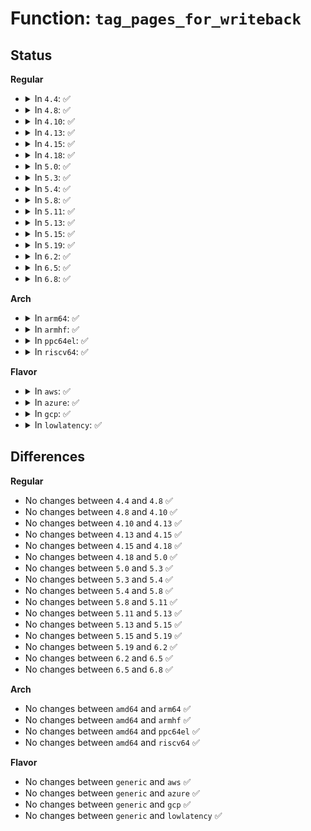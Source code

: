 # Function: <code>tag_pages_for_writeback</code>

## Status
<b>Regular</b>
<ul>
<li>
<details>
<summary>In <code>4.4</code>: ✅</summary>

```c
void tag_pages_for_writeback(struct address_space *mapping, long unsigned int start, long unsigned int end);
```

**Collision:** Unique Global

**Inline:** No

**Transformation:** False

**Instances:**

```
In mm/page-writeback.c (ffffffff81198bc0)
Location: mm/page-writeback.c:2101
Inline: False
Direct callers:
  - mm/page-writeback.c:write_cache_pages
  - fs/ext4/inode.c:ext4_writepages
```
**Symbols:**

```
ffffffff81198bc0-ffffffff81198c80: tag_pages_for_writeback (STB_GLOBAL)
```
</details>
</li>
<li>
<details>
<summary>In <code>4.8</code>: ✅</summary>

```c
void tag_pages_for_writeback(struct address_space *mapping, long unsigned int start, long unsigned int end);
```

**Collision:** Unique Global

**Inline:** No

**Transformation:** False

**Instances:**

```
In mm/page-writeback.c (ffffffff811adb70)
Location: mm/page-writeback.c:2146
Inline: False
Direct callers:
  - mm/page-writeback.c:write_cache_pages
  - fs/ext4/inode.c:ext4_writepages
```
**Symbols:**

```
ffffffff811adb70-ffffffff811adc2f: tag_pages_for_writeback (STB_GLOBAL)
```
</details>
</li>
<li>
<details>
<summary>In <code>4.10</code>: ✅</summary>

```c
void tag_pages_for_writeback(struct address_space *mapping, long unsigned int start, long unsigned int end);
```

**Collision:** Unique Global

**Inline:** No

**Transformation:** False

**Instances:**

```
In mm/page-writeback.c (ffffffff811be0d0)
Location: mm/page-writeback.c:2105
Inline: False
Direct callers:
  - mm/page-writeback.c:write_cache_pages
  - fs/ext4/inode.c:ext4_writepages
```
**Symbols:**

```
ffffffff811be0d0-ffffffff811be261: tag_pages_for_writeback (STB_GLOBAL)
```
</details>
</li>
<li>
<details>
<summary>In <code>4.13</code>: ✅</summary>

```c
void tag_pages_for_writeback(struct address_space *mapping, long unsigned int start, long unsigned int end);
```

**Collision:** Unique Global

**Inline:** No

**Transformation:** False

**Instances:**

```
In mm/page-writeback.c (ffffffff811c62c0)
Location: mm/page-writeback.c:2105
Inline: False
Direct callers:
  - mm/page-writeback.c:write_cache_pages
  - fs/dax.c:dax_writeback_mapping_range
  - fs/ext4/inode.c:ext4_writepages
```
**Symbols:**

```
ffffffff811c62c0-ffffffff811c645a: tag_pages_for_writeback (STB_GLOBAL)
```
</details>
</li>
<li>
<details>
<summary>In <code>4.15</code>: ✅</summary>

```c
void tag_pages_for_writeback(struct address_space *mapping, long unsigned int start, long unsigned int end);
```

**Collision:** Unique Global

**Inline:** No

**Transformation:** False

**Instances:**

```
In mm/page-writeback.c (ffffffff811db0e0)
Location: mm/page-writeback.c:2104
Inline: False
Direct callers:
  - mm/page-writeback.c:write_cache_pages
  - fs/dax.c:dax_writeback_mapping_range
  - fs/ext4/inode.c:ext4_writepages
```
**Symbols:**

```
ffffffff811db0e0-ffffffff811db27a: tag_pages_for_writeback (STB_GLOBAL)
```
</details>
</li>
<li>
<details>
<summary>In <code>4.18</code>: ✅</summary>

```c
void tag_pages_for_writeback(struct address_space *mapping, long unsigned int start, long unsigned int end);
```

**Collision:** Unique Global

**Inline:** No

**Transformation:** False

**Instances:**

```
In mm/page-writeback.c (ffffffff811fc3a0)
Location: mm/page-writeback.c:2105
Inline: False
Direct callers:
  - mm/page-writeback.c:write_cache_pages
  - fs/dax.c:dax_writeback_mapping_range
  - fs/ext4/inode.c:ext4_writepages
```
**Symbols:**

```
ffffffff811fc3a0-ffffffff811fc510: tag_pages_for_writeback (STB_GLOBAL)
```
</details>
</li>
<li>
<details>
<summary>In <code>5.0</code>: ✅</summary>

```c
void tag_pages_for_writeback(struct address_space *mapping, long unsigned int start, long unsigned int end);
```

**Collision:** Unique Global

**Inline:** No

**Transformation:** False

**Instances:**

```
In mm/page-writeback.c (ffffffff8120ea10)
Location: mm/page-writeback.c:2100
Inline: False
Direct callers:
  - mm/page-writeback.c:write_cache_pages
  - fs/dax.c:dax_writeback_mapping_range
  - fs/ext4/inode.c:ext4_writepages
```
**Symbols:**

```
ffffffff8120ea10-ffffffff8120eba7: tag_pages_for_writeback (STB_GLOBAL)
```
</details>
</li>
<li>
<details>
<summary>In <code>5.3</code>: ✅</summary>

```c
void tag_pages_for_writeback(struct address_space *mapping, long unsigned int start, long unsigned int end);
```

**Collision:** Unique Global

**Inline:** No

**Transformation:** False

**Instances:**

```
In mm/page-writeback.c (ffffffff8121e610)
Location: mm/page-writeback.c:2103
Inline: False
Direct callers:
  - mm/page-writeback.c:write_cache_pages
  - fs/dax.c:dax_writeback_mapping_range
  - fs/ext4/inode.c:ext4_writepages
```
**Symbols:**

```
ffffffff8121e610-ffffffff8121e7ad: tag_pages_for_writeback (STB_GLOBAL)
```
</details>
</li>
<li>
<details>
<summary>In <code>5.4</code>: ✅</summary>

```c
void tag_pages_for_writeback(struct address_space *mapping, long unsigned int start, long unsigned int end);
```

**Collision:** Unique Global

**Inline:** No

**Transformation:** False

**Instances:**

```
In mm/page-writeback.c (ffffffff8122c0b0)
Location: mm/page-writeback.c:2105
Inline: False
Direct callers:
  - mm/page-writeback.c:write_cache_pages
  - fs/dax.c:dax_writeback_mapping_range
  - fs/ext4/inode.c:ext4_writepages
```
**Symbols:**

```
ffffffff8122c0b0-ffffffff8122c24d: tag_pages_for_writeback (STB_GLOBAL)
```
</details>
</li>
<li>
<details>
<summary>In <code>5.8</code>: ✅</summary>

```c
void tag_pages_for_writeback(struct address_space *mapping, long unsigned int start, long unsigned int end);
```

**Collision:** Unique Global

**Inline:** No

**Transformation:** False

**Instances:**

```
In mm/page-writeback.c (ffffffff81259170)
Location: mm/page-writeback.c:2117
Inline: False
Direct callers:
  - mm/page-writeback.c:write_cache_pages
  - fs/dax.c:dax_writeback_mapping_range
  - fs/ext4/inode.c:ext4_writepages
```
**Symbols:**

```
ffffffff81259170-ffffffff81259311: tag_pages_for_writeback (STB_GLOBAL)
```
</details>
</li>
<li>
<details>
<summary>In <code>5.11</code>: ✅</summary>

```c
void tag_pages_for_writeback(struct address_space *mapping, long unsigned int start, long unsigned int end);
```

**Collision:** Unique Global

**Inline:** No

**Transformation:** False

**Instances:**

```
In mm/page-writeback.c (ffffffff81263760)
Location: mm/page-writeback.c:2115
Inline: False
Direct callers:
  - mm/page-writeback.c:write_cache_pages
  - fs/dax.c:dax_writeback_mapping_range
  - fs/ext4/inode.c:ext4_writepages
```
**Symbols:**

```
ffffffff81263760-ffffffff81263905: tag_pages_for_writeback (STB_GLOBAL)
```
</details>
</li>
<li>
<details>
<summary>In <code>5.13</code>: ✅</summary>

```c
void tag_pages_for_writeback(struct address_space *mapping, long unsigned int start, long unsigned int end);
```

**Collision:** Unique Global

**Inline:** No

**Transformation:** False

**Instances:**

```
In mm/page-writeback.c (ffffffff812683e0)
Location: mm/page-writeback.c:2115
Inline: False
Direct callers:
  - mm/page-writeback.c:write_cache_pages
  - fs/dax.c:dax_writeback_mapping_range
  - fs/ext4/inode.c:ext4_writepages
```
**Symbols:**

```
ffffffff812683e0-ffffffff81268581: tag_pages_for_writeback (STB_GLOBAL)
```
</details>
</li>
<li>
<details>
<summary>In <code>5.15</code>: ✅</summary>

```c
void tag_pages_for_writeback(struct address_space *mapping, long unsigned int start, long unsigned int end);
```

**Collision:** Unique Global

**Inline:** No

**Transformation:** False

**Instances:**

```
In mm/page-writeback.c (ffffffff812a6210)
Location: mm/page-writeback.c:2124
Inline: False
Direct callers:
  - mm/page-writeback.c:write_cache_pages
  - fs/dax.c:dax_writeback_mapping_range
  - fs/ext4/inode.c:ext4_writepages
```
**Symbols:**

```
ffffffff812a6210-ffffffff812a63d1: tag_pages_for_writeback (STB_GLOBAL)
```
</details>
</li>
<li>
<details>
<summary>In <code>5.19</code>: ✅</summary>

```c
void tag_pages_for_writeback(struct address_space *mapping, long unsigned int start, long unsigned int end);
```

**Collision:** Unique Global

**Inline:** No

**Transformation:** False

**Instances:**

```
In mm/page-writeback.c (ffffffff812fc6c0)
Location: mm/page-writeback.c:2203
Inline: False
Direct callers:
  - mm/page-writeback.c:write_cache_pages
  - fs/dax.c:dax_writeback_mapping_range
  - fs/ext4/inode.c:ext4_writepages
```
**Symbols:**

```
ffffffff812fc6c0-ffffffff812fc85f: tag_pages_for_writeback (STB_GLOBAL)
```
</details>
</li>
<li>
<details>
<summary>In <code>6.2</code>: ✅</summary>

```c
void tag_pages_for_writeback(struct address_space *mapping, long unsigned int start, long unsigned int end);
```

**Collision:** Unique Global

**Inline:** No

**Transformation:** False

**Instances:**

```
In mm/page-writeback.c (ffffffff813669f0)
Location: mm/page-writeback.c:2341
Inline: False
Direct callers:
  - mm/page-writeback.c:write_cache_pages
  - fs/dax.c:dax_writeback_mapping_range
  - fs/ext4/inode.c:ext4_do_writepages
```
**Symbols:**

```
ffffffff813669f0-ffffffff81366b90: tag_pages_for_writeback (STB_GLOBAL)
```
</details>
</li>
<li>
<details>
<summary>In <code>6.5</code>: ✅</summary>

```c
void tag_pages_for_writeback(struct address_space *mapping, long unsigned int start, long unsigned int end);
```

**Collision:** Unique Global

**Inline:** No

**Transformation:** False

**Instances:**

```
In mm/page-writeback.c (ffffffff81399050)
Location: mm/page-writeback.c:2341
Inline: False
Direct callers:
  - mm/page-writeback.c:write_cache_pages
  - fs/dax.c:dax_writeback_mapping_range
  - fs/ext4/inode.c:ext4_do_writepages
```
**Symbols:**

```
ffffffff81399050-ffffffff81399205: tag_pages_for_writeback (STB_GLOBAL)
```
</details>
</li>
<li>
<details>
<summary>In <code>6.8</code>: ✅</summary>

```c
void tag_pages_for_writeback(struct address_space *mapping, long unsigned int start, long unsigned int end);
```

**Collision:** Unique Global

**Inline:** No

**Transformation:** False

**Instances:**

```
In mm/page-writeback.c (ffffffff813c2e50)
Location: mm/page-writeback.c:2341
Inline: False
Direct callers:
  - mm/page-writeback.c:write_cache_pages
  - fs/dax.c:dax_writeback_mapping_range
  - fs/ext4/inode.c:ext4_do_writepages
```
**Symbols:**

```
ffffffff813c2e50-ffffffff813c3005: tag_pages_for_writeback (STB_GLOBAL)
```
</details>
</li>
</ul>
<b>Arch</b>
<ul>
<li>
<details>
<summary>In <code>arm64</code>: ✅</summary>

```c
void tag_pages_for_writeback(struct address_space *mapping, long unsigned int start, long unsigned int end);
```

**Collision:** Unique Global

**Inline:** No

**Transformation:** False

**Instances:**

```
In mm/page-writeback.c (ffff8000102ba7d0)
Location: mm/page-writeback.c:2105
Inline: False
Direct callers:
  - mm/page-writeback.c:write_cache_pages
  - fs/dax.c:dax_writeback_mapping_range
  - fs/ext4/inode.c:ext4_writepages
```
**Symbols:**

```
ffff8000102ba7d0-ffff8000102baa2c: tag_pages_for_writeback (STB_GLOBAL)
```
</details>
</li>
<li>
<details>
<summary>In <code>armhf</code>: ✅</summary>

```c
void tag_pages_for_writeback(struct address_space *mapping, long unsigned int start, long unsigned int end);
```

**Collision:** Unique Global

**Inline:** No

**Transformation:** False

**Instances:**

```
In mm/page-writeback.c (c04e6b38)
Location: mm/page-writeback.c:2105
Inline: False
Direct callers:
  - mm/page-writeback.c:write_cache_pages
  - fs/ext4/inode.c:ext4_writepages
```
**Symbols:**

```
c04e6b38-c04e6cd8: tag_pages_for_writeback (STB_GLOBAL)
```
</details>
</li>
<li>
<details>
<summary>In <code>ppc64el</code>: ✅</summary>

```c
void tag_pages_for_writeback(struct address_space *mapping, long unsigned int start, long unsigned int end);
```

**Collision:** Unique Global

**Inline:** No

**Transformation:** False

**Instances:**

```
In mm/page-writeback.c (c000000000373390)
Location: mm/page-writeback.c:2105
Inline: False
Direct callers:
  - mm/page-writeback.c:write_cache_pages
  - fs/dax.c:dax_writeback_mapping_range
  - fs/ext4/inode.c:ext4_writepages
```
**Symbols:**

```
c000000000373390-c00000000037364c: tag_pages_for_writeback (STB_GLOBAL)
```
</details>
</li>
<li>
<details>
<summary>In <code>riscv64</code>: ✅</summary>

```c
void tag_pages_for_writeback(struct address_space *mapping, long unsigned int start, long unsigned int end);
```

**Collision:** Unique Global

**Inline:** No

**Transformation:** False

**Instances:**

```
In mm/page-writeback.c (ffffffe0001ddc1c)
Location: mm/page-writeback.c:2105
Inline: False
Direct callers:
  - mm/page-writeback.c:write_cache_pages
  - fs/dax.c:dax_writeback_mapping_range
  - fs/ext4/inode.c:ext4_writepages
```
**Symbols:**

```
ffffffe0001ddc1c-ffffffe0001dde50: tag_pages_for_writeback (STB_GLOBAL)
```
</details>
</li>
</ul>
<b>Flavor</b>
<ul>
<li>
<details>
<summary>In <code>aws</code>: ✅</summary>

```c
void tag_pages_for_writeback(struct address_space *mapping, long unsigned int start, long unsigned int end);
```

**Collision:** Unique Global

**Inline:** No

**Transformation:** False

**Instances:**

```
In mm/page-writeback.c (ffffffff81224700)
Location: mm/page-writeback.c:2105
Inline: False
Direct callers:
  - mm/page-writeback.c:write_cache_pages
  - fs/dax.c:dax_writeback_mapping_range
  - fs/ext4/inode.c:ext4_writepages
```
**Symbols:**

```
ffffffff81224700-ffffffff8122489d: tag_pages_for_writeback (STB_GLOBAL)
```
</details>
</li>
<li>
<details>
<summary>In <code>azure</code>: ✅</summary>

```c
void tag_pages_for_writeback(struct address_space *mapping, long unsigned int start, long unsigned int end);
```

**Collision:** Unique Global

**Inline:** No

**Transformation:** False

**Instances:**

```
In mm/page-writeback.c (ffffffff812178b0)
Location: mm/page-writeback.c:2105
Inline: False
Direct callers:
  - mm/page-writeback.c:write_cache_pages
  - fs/dax.c:dax_writeback_mapping_range
  - fs/ext4/inode.c:ext4_writepages
```
**Symbols:**

```
ffffffff812178b0-ffffffff81217a41: tag_pages_for_writeback (STB_GLOBAL)
```
</details>
</li>
<li>
<details>
<summary>In <code>gcp</code>: ✅</summary>

```c
void tag_pages_for_writeback(struct address_space *mapping, long unsigned int start, long unsigned int end);
```

**Collision:** Unique Global

**Inline:** No

**Transformation:** False

**Instances:**

```
In mm/page-writeback.c (ffffffff812224a0)
Location: mm/page-writeback.c:2105
Inline: False
Direct callers:
  - mm/page-writeback.c:write_cache_pages
  - fs/dax.c:dax_writeback_mapping_range
  - fs/ext4/inode.c:ext4_writepages
```
**Symbols:**

```
ffffffff812224a0-ffffffff8122263d: tag_pages_for_writeback (STB_GLOBAL)
```
</details>
</li>
<li>
<details>
<summary>In <code>lowlatency</code>: ✅</summary>

```c
void tag_pages_for_writeback(struct address_space *mapping, long unsigned int start, long unsigned int end);
```

**Collision:** Unique Global

**Inline:** No

**Transformation:** False

**Instances:**

```
In mm/page-writeback.c (ffffffff81231890)
Location: mm/page-writeback.c:2105
Inline: False
Direct callers:
  - mm/page-writeback.c:write_cache_pages
  - fs/dax.c:dax_writeback_mapping_range
  - fs/ext4/inode.c:ext4_writepages
```
**Symbols:**

```
ffffffff81231890-ffffffff81231a16: tag_pages_for_writeback (STB_GLOBAL)
```
</details>
</li>
</ul>

## Differences
<b>Regular</b>
<ul>
<li>
No changes between <code>4.4</code> and <code>4.8</code> ✅
</li>
<li>
No changes between <code>4.8</code> and <code>4.10</code> ✅
</li>
<li>
No changes between <code>4.10</code> and <code>4.13</code> ✅
</li>
<li>
No changes between <code>4.13</code> and <code>4.15</code> ✅
</li>
<li>
No changes between <code>4.15</code> and <code>4.18</code> ✅
</li>
<li>
No changes between <code>4.18</code> and <code>5.0</code> ✅
</li>
<li>
No changes between <code>5.0</code> and <code>5.3</code> ✅
</li>
<li>
No changes between <code>5.3</code> and <code>5.4</code> ✅
</li>
<li>
No changes between <code>5.4</code> and <code>5.8</code> ✅
</li>
<li>
No changes between <code>5.8</code> and <code>5.11</code> ✅
</li>
<li>
No changes between <code>5.11</code> and <code>5.13</code> ✅
</li>
<li>
No changes between <code>5.13</code> and <code>5.15</code> ✅
</li>
<li>
No changes between <code>5.15</code> and <code>5.19</code> ✅
</li>
<li>
No changes between <code>5.19</code> and <code>6.2</code> ✅
</li>
<li>
No changes between <code>6.2</code> and <code>6.5</code> ✅
</li>
<li>
No changes between <code>6.5</code> and <code>6.8</code> ✅
</li>
</ul>
<b>Arch</b>
<ul>
<li>
No changes between <code>amd64</code> and <code>arm64</code> ✅
</li>
<li>
No changes between <code>amd64</code> and <code>armhf</code> ✅
</li>
<li>
No changes between <code>amd64</code> and <code>ppc64el</code> ✅
</li>
<li>
No changes between <code>amd64</code> and <code>riscv64</code> ✅
</li>
</ul>
<b>Flavor</b>
<ul>
<li>
No changes between <code>generic</code> and <code>aws</code> ✅
</li>
<li>
No changes between <code>generic</code> and <code>azure</code> ✅
</li>
<li>
No changes between <code>generic</code> and <code>gcp</code> ✅
</li>
<li>
No changes between <code>generic</code> and <code>lowlatency</code> ✅
</li>
</ul>
